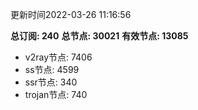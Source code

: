 更新时间2022-03-26 11:16:56

**总订阅: 240**
**总节点: 30021**
**有效节点: 13085**
- v2ray节点: 7406
- ss节点: 4599
- ssr节点: 340
- trojan节点: 740
